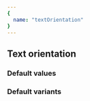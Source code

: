 ```yaml
---
{
  name: "textOrientation"
}
---
```


## Text orientation

### Default values
<!-- defaults.values.start -->
<!-- defaults.values.end -->


### Default variants
<!-- defaults.variants.start -->
<!-- defaults.variants.end -->
